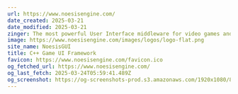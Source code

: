 ```yaml
---
url: https://www.noesisengine.com/
date_created: 2025-03-21
date_modified: 2025-03-21
zinger: The most powerful User Interface middleware for video games and realtime applications
image: https://www.noesisengine.com/images/logos/logo-flat.png
site_name: NoesisGUI
title: C++ Game UI Framework
favicon: https://www.noesisengine.com/favicon.ico
og_fetched_url: https://www.noesisengine.com/
og_last_fetch: 2025-03-24T05:59:41.489Z
og_screenshot: https://og-screenshots-prod.s3.amazonaws.com/1920x1080/80/false/857ced297f366dc4c37e613a48bb8a95941c0fffba32fe9f033fa33cc4f05086.jpeg
---
```

